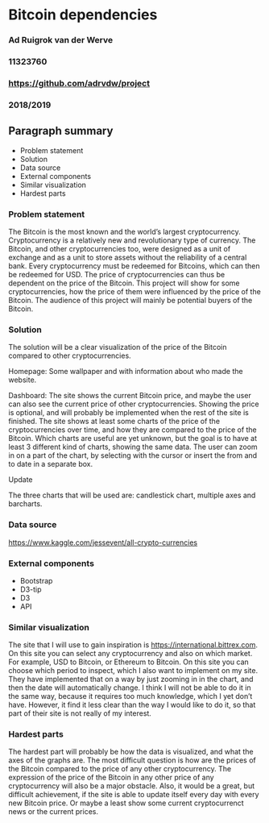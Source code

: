# Bitcoin dependencies  

### Ad Ruigrok van der Werve
### 11323760
### https://github.com/adrvdw/project
### 2018/2019

## Paragraph summary
- Problem statement
- Solution
- Data source
- External components
- Similar visualization
- Hardest parts

### Problem statement
The Bitcoin is the most known and the world’s largest cryptocurrency. Cryptocurrency is a relatively new and revolutionary type of currency. The Bitcoin, and other cryptocurrencies too, were designed as a unit of exchange and as a unit to store assets without the reliability of a central bank. Every cryptocurrency must be redeemed for Bitcoins, which can then be redeemed for USD. The price of cryptocurrencies can thus be dependent on the price of the Bitcoin. This project will show for some cryptocurrencies, how the price of them were influenced by the price of the Bitcoin. The audience of this project will mainly be potential buyers of the Bitcoin.

### Solution

The solution will be a clear visualization of the price of the Bitcoin compared to other cryptocurrencies.

Homepage: Some wallpaper and with information about who made the website.

Dashboard: The site shows the current Bitcoin price, and maybe the user can also see the current price of other cryptocurrencies. Showing the price is optional, and will probably be implemented when the rest of the site is finished. The site shows at least some charts of the price of the cryptocurrencies over time, and how they are compared to the price of the Bitcoin. Which charts are useful are yet unknown, but the goal is to have at least 3 different kind of charts, showing the same data. The user can zoom in on a part of the chart, by selecting with the cursor or insert the from and to date in a separate box.

Update

The three charts that will be used are: candlestick chart, multiple axes and barcharts.


### Data source

https://www.kaggle.com/jessevent/all-crypto-currencies

### External components

- Bootstrap
- D3-tip
- D3
- API

### Similar visualization

The site that I will use to gain inspiration is https://international.bittrex.com. On this site you can select any cryptocurrency and also on which market. For example, USD to Bitcoin, or Ethereum to Bitcoin. On this site you can choose which period to inspect, which I also want to implement on my site. They have implemented that on a way by just zooming in in the chart, and then the date will automatically change. I think I will not be able to do it in the same way, because it requires too much knowledge, which I yet don’t have. However, it find it less clear than the way I would like to do it, so that part of their site is not really of my interest.

### Hardest parts

The hardest part will probably be how the data is visualized, and what the axes of the graphs are. The most difficult question is how are the prices of the Bitcoin compared to the price of any other cryptocurrency. The expression of the price of the Bitcoin in any other price of any cryptocurrency will also be a major obstacle. Also, it would be a great, but difficult achievement, if the site is able to update itself every day with every new Bitcoin price. Or maybe a least show some current cryptocurrenct news or the current prices.
